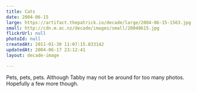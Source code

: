 ```yaml
---
title: Cats
date: 2004-06-15
large: https://artifact.thepatrick.io/decade/large/2004-06-15-1563.jpg
small: http://cdn.m.ac.nz/decade/images/small/20040615.jpg
flickrUrl: null
photoId: null
createdAt: 2011-01-30 11:07:15.833142
updatedAt: 2004-06-17 23:12:41
layout: decade-image

---
```

Pets, pets, pets. Although Tabby may not be around for too many photos. Hopefully a few more though.
